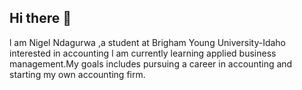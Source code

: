 ## Hi there 👋
l am Nigel Ndagurwa ,a student at Brigham Young University-Idaho interested in accounting
l am currently learning applied business management.My goals includes pursuing a career in accounting and starting my own accounting firm.
<!--
**NigelNdagurwa/NigelNdagurwa** is a ✨ _special_ ✨ repository because its `README.md` (this file) appears on your GitHub profile.

Here are some ideas to get you started:

- 🔭 I’m currently working on completing my bachelor's degree
- 🌱 I’m currently learning Applied Business Management
- 👯 I’m looking to collaborate on accounting projects and business ideas
- 🤔 I’m looking for help with starting my own business
- 💬 Ask me about my goals
- 📫 How to reach me:https://www.linkedin.com/public-profile/settings
ndagurwanigel@gmail.com 


- 😄 Pronouns: ...
- ⚡ Fun fact: ...
-->
